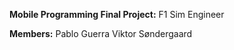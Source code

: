 **Mobile Programming Final Project:**
F1 Sim Engineer


**Members:**
Pablo Guerra 
Viktor Søndergaard